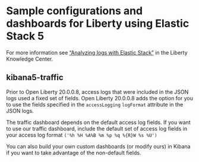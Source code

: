 # Sample configurations and dashboards for Liberty using Elastic Stack 5
For more information see [“Analyzing logs with Elastic Stack”](https://www.ibm.com/support/knowledgecenter/SSAW57_liberty/com.ibm.websphere.wlp.nd.multiplatform.doc/ae/twlp_elk_stack.html) in the Liberty Knowledge Center.

## kibana5-traffic

Prior to Open Liberty 20.0.0.8, access logs that were included in the JSON logs used a fixed set of fields. Open Liberty 20.0.0.8 adds the option for you to use the fields specified in the `accessLogging` `logFormat` attribute in the JSON logs.

The traffic dashboard depends on the default access log fields. If you want to use our traffic dashboard, include the default set of access log fields in your access log format `('%h %H %A%B %m %p %q %{R}W %s %U')`

You can also build your own custom dashboards (or modify ours) in Kibana if you want to take advantage of the non-default fields.
